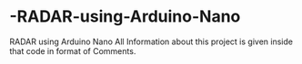 # -RADAR-using-Arduino-Nano
 RADAR using Arduino Nano
All Information about this project is given inside that code in format of Comments.
